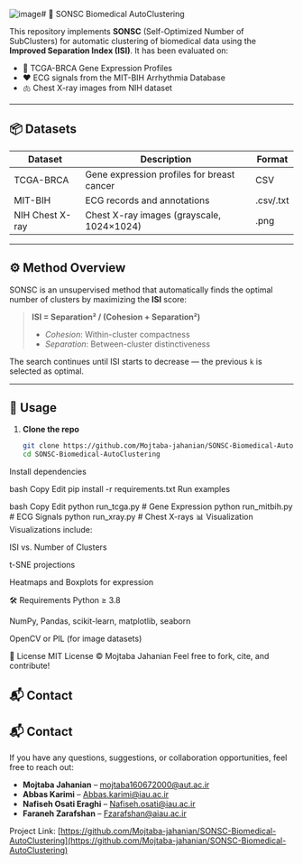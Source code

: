 ![image](https://github.com/user-attachments/assets/f1f15de2-905e-4cd8-b967-5ddcce7b82f2)# 🧠 SONSC Biomedical AutoClustering

This repository implements **SONSC** (Self-Optimized Number of SubClusters) for automatic clustering of biomedical data using the **Improved Separation Index (ISI)**. It has been evaluated on:
- 🧬 TCGA-BRCA Gene Expression Profiles
- ❤️ ECG signals from the MIT-BIH Arrhythmia Database
- 🫁 Chest X-ray images from NIH dataset

---

## 📦 Datasets

| Dataset         | Description                              | Format      |
|----------------|------------------------------------------|-------------|
| TCGA-BRCA       | Gene expression profiles for breast cancer | CSV         |
| MIT-BIH         | ECG records and annotations               | .csv/.txt    |
| NIH Chest X-ray | Chest X-ray images (grayscale, 1024×1024) | .png         |

---

## ⚙️ Method Overview

SONSC is an unsupervised method that automatically finds the optimal number of clusters by maximizing the **ISI** score:

> **ISI = Separation² / (Cohesion + Separation²)**  
> - *Cohesion*: Within-cluster compactness  
> - *Separation*: Between-cluster distinctiveness

The search continues until ISI starts to decrease — the previous `k` is selected as optimal.

---

## 🚀 Usage

1. **Clone the repo**
   ```bash
   git clone https://github.com/Mojtaba-jahanian/SONSC-Biomedical-AutoClustering.git
   cd SONSC-Biomedical-AutoClustering
Install dependencies

bash
Copy
Edit
pip install -r requirements.txt
Run examples

bash
Copy
Edit
python run_tcga.py       # Gene Expression
python run_mitbih.py     # ECG Signals
python run_xray.py       # Chest X-rays
📊 Visualization
Visualizations include:

ISI vs. Number of Clusters

t-SNE projections

Heatmaps and Boxplots for expression


🛠 Requirements
Python ≥ 3.8

NumPy, Pandas, scikit-learn, matplotlib, seaborn

OpenCV or PIL (for image datasets)

📜 License
MIT License © Mojtaba Jahanian
Feel free to fork, cite, and contribute!

📬 Contact
---

## 📬 Contact

If you have any questions, suggestions, or collaboration opportunities, feel free to reach out:

- **Mojtaba Jahanian** – [mojtaba160672000@aut.ac.ir](mailto:mojtaba160672000@aut.ac.ir)
- **Abbas Karimi** – [Abbas.karimi@iau.ac.ir](mailto:Abbas.karimi@iau.ac.ir)
- **Nafiseh Osati Eraghi** – [Nafiseh.osati@iau.ac.ir](mailto:Nafiseh.osati@iau.ac.ir)
- **Faraneh Zarafshan** – [Fzarafshan@aiau.ac.ir](mailto:Fzarafshan@aiau.ac.ir)

Project Link: [https://github.com/Mojtaba-jahanian/SONSC-Biomedical-AutoClustering](https://github.com/Mojtaba-jahanian/SONSC-Biomedical-AutoClustering)


